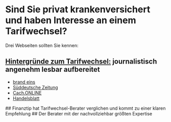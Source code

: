 # Sind Sie privat krankenversichert und haben Interesse an einem Tarifwechsel? 

Drei Webseiten sollten Sie kennen:

## <a href="http://www.minerva-kundenrechte.de/das-unternehmen/pressespiegel">Hintergründe zum Tarifwechsel:</a> journalistisch angenehm lesbar aufbereitet
<ul>
  <li><a href="http://www.brandeins.de/archiv/2014/im-interesse-des-kunden/wechsel-private-krankenversicherung-im-dschungel/">brand eins</a>
  <li><a href="http://www.minerva-kundenrechte.de/presse/SZ20130208_PKV_Tarifwechsel.pdf">Süddeutsche Zeitung</a>
  <li><a href="http://www.cash-online.de/versicherungen/2012/unisex-tarife-10/90598">Cach.ONLINE</a>
  <li><a href="http://www.handelsblatt.com/finanzen/vorsorge-versicherung/nachrichten/privatpatienten-vorsicht-neue-provisionsjaeger-in-der-pkv-seite-all/9248432-all.html">Handelsblatt</a>
</ul>
## Finanztip hat Tarifwechsel-Berater verglichen und kommt zu einer klaren Empfehlung
## Der Berater mit der nachvollziehbar größten Expertise



